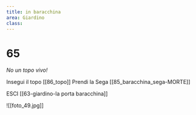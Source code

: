 ```yaml
---
title: in baracchina
area: Giardino
class: 
---
```

# 65
_No un topo vivo!_

Insegui il topo [[86_topo]]
Prendi la Sega [[85_baracchina_sega-MORTE]]

ESCI [[63-giardino-la porta baracchina]]

![[foto_49.jpg]]